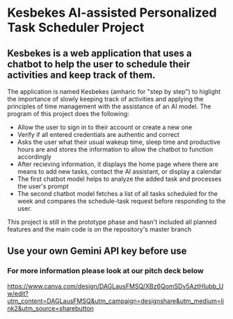 # Kesbekes AI-assisted Personalized Task Scheduler Project

## Kesbekes is a web application that uses a chatbot to help the user to schedule their activities and keep track of them.

The application is named Kesbekes (amharic for "step by step") to higlight the importance of slowly keeping track of activities
and applying the principles of time management with the assistance of an AI model. The program of this project does the following:
    
* Allow the user to sign in to their account or create a new one
* Verify if all entered credentials are authentic and correct
* Asks the user what their usual wakeup time, sleep time and productive hours are
  and stores the information to allow the chatbot to function accordingly
* After recieving information, it displays the home page where there are means to 
  add new tasks, contact the AI assistant, or display a calendar
* The first chatbot model helps to analyze the added task and processes the user's prompt
* The second chatbot model fetches a list of all tasks scheduled for the week and 
  compares the schedule-task request before responding to the user. 


This project is still in the prototype phase and hasn't included all planned features and the main code
is on the repository's master branch

## Use your own Gemini API key before use

### For more information please look at our pitch deck below
https://www.canva.com/design/DAGLausFMSQ/XBz6QomSDv5AztHIubb_Uw/edit?utm_content=DAGLausFMSQ&utm_campaign=designshare&utm_medium=link2&utm_source=sharebutton
